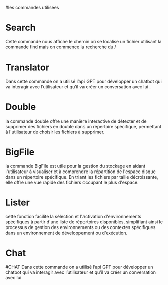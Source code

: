#les commandes utilisées
# Search 
 Cette commande nous affiche le chemin où se localise un fichier  utilisant la commande find mais on commence la recherche du /

# Translator
Dans cette commande on a utilisé l’api GPT pour développer un chatbot qui va interagir avec l’utilisateur et qu’il va créer un conversation avec lui . 

# Double
la commande double offre une manière interactive de détecter et de supprimer des fichiers en double dans un répertoire spécifique, permettant à l'utilisateur de choisir les fichiers à supprimer.

# BigFile
la commande BigFile est utile pour la gestion du stockage en aidant l'utilisateur à visualiser et à comprendre la répartition de l'espace disque dans un répertoire spécifique. En triant les fichiers par taille décroissante, elle offre une vue rapide des fichiers occupant le plus d'espace.

# Lister
cette fonction facilite la sélection et l'activation d'environnements spécifiques à partir d'une liste de répertoires disponibles, simplifiant ainsi le processus de gestion des environnements ou des contextes spécifiques dans un environnement de développement ou d'exécution.

# Chat 
#CHAT
Dans cette commande on a utilisé l’api GPT pour développer un chatbot qui va interagir avec l’utilisateur et qu’il va créer un conversation avec lui
